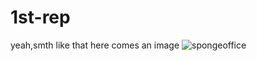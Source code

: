 # 1st-rep
yeah,smth like that
here comes an image
![spongeoffice](https://user-images.githubusercontent.com/35966641/183714981-2fcde708-c28f-4df8-9e61-f053c86cf47a.gif)

